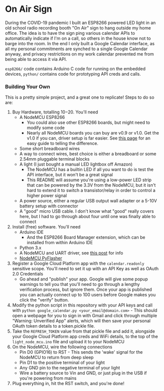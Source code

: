 # On Air Sign

During the COVID-19 pandemic I built an ESP8266 powered LED light in an old school radio recording booth "On Air" sign to hang outside my home office. The idea is to have the sign ping various calendar APIs to automatically indicate if I'm on a call, so others in the house know not to barge into the room. In the end I only built a Google Calendar interface, as all my personal commitments are synched to a single Google Calendar anyway, and privacy restrictions on my work calendar prevented me from being able to access it via API.

`esp8266/` code contains Arduino C code for running on the embedded devices, `python/` contains code for prototyping API creds and calls.

### Building Your Own

This is a pretty simple project, and a great one to replicate! Steps to do so are:

1. Buy Hardware, totalling $10-$20. You'll need
   - A NodeMCU ESP8266
     - You could also use other ESP8266 boards, but might need to modify some code
     - Nearly all NodeMCU boards you can buy are v0.9 or v1.0. Get the v1.0 if you can, driver setup is far easier. See [this page](https://cityos-air.readme.io/docs/1-mac-os-usb-drivers-for-nodemcu) for an easy guide to telling the difference.
   - Some short breadboard wires
   - A way to connect wires, best choice is either a breadboard or some 2.54mm pluggable terminal blocks
   - A light (I just bought a manual LED lightbox off Amazon)
     - The NodeMCU has a builtin LED if all you want to do is test the API interface, but it won't be a great signal
     - This README will assume you're using a low-power LED strip that can be powered by the 3.3V from the NodeMCU, but it isn't hard to extend it to switch a transistor/relay in order to control a higher power signal
   - A power source, either a regular USB output wall adapter or a 5-10V battery setup with connector
   - A "good" micro USB cable. I don't know what "good" really covers here, but I had to go through about four until one was finally able to connect
2. Install (free) software. You'll need
   - Arduino IDE
     - And the ESP8266 Board Manager extension, which can be installed from within Arduino IDE
   - Python 3.x
   - A NodeMCU and UART driver, see [this post](https://cityos-air.readme.io/docs/1-mac-os-usb-drivers-for-nodemcu) for info
   - [NodeMCU PyFlasher](https://github.com/marcelstoer/nodemcu-pyflasher/releases)
3. Register a Google Cloud Platform app with the `calendar.readonly` sensitive scope. You'll need to set it up with an API Key as well as OAuth 2.0 Credentials
   - Go ahead and "publish" your app. Google will give some popup warnings to tell you that you'll need to go through a lengthy verification process, but ignore them. Once your app is published you can actually connect up to 100 users before Google makes you click the "verify" button.
4. Modify the python script in this repository with your API keys and call with `python google_calendar.py <your_email@domain.com>` - This should open a webpage for you to sign in with Gmail and click through multiple "Warning: Unverified App" alerts, which will then save your personal OAuth token details to a token.pickle file.
5. Take the `REFRESH_TOKEN` value from that pickle file and add it, alongside your Google Cloud Platform app creds and WiFi details, to the top of the `light_node_mcu.ino` file and upload it to your NodeMCU
6. On the NodeMCU, wire the following connections
   - Pin D0 (GPIO16) to RST - This sends the 'wake' signal for the NodeMCU to return from deep sleep
   - Pin D1 to the positive terminal of your light
   - Any GND pin to the negative terminal of your light
   - Wire a battery source to Vin and GND, or just plug in the USB if you're powering from mains
7. Plug everything in, hit the RST switch, and you're done!

